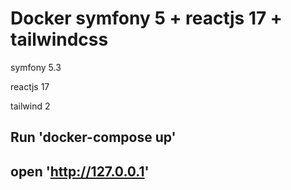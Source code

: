 # Docker symfony 5 + reactjs 17 + tailwindcss

symfony 5.3 

reactjs 17 

tailwind 2


## Run 'docker-compose up'
## open 'http://127.0.0.1'
